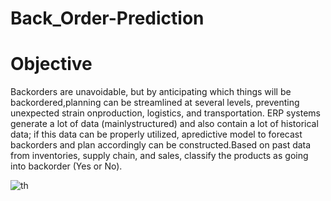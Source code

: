 # Back_Order-Prediction

# Objective
Backorders are unavoidable, but by anticipating which things will be backordered,planning can be streamlined at several levels, preventing unexpected strain onproduction, logistics, and transportation. ERP systems generate a lot of data (mainlystructured) and also contain a lot of historical data; if this data can be properly utilized, apredictive model to forecast backorders and plan accordingly can be constructed.Based on past data from inventories, supply chain, and sales, classify the products as going into backorder (Yes or No).

![th](https://github.com/danish1341/Back_Order-Prediction/assets/167858464/9cd81720-4b39-48e0-93e1-adf819bc98fa)

